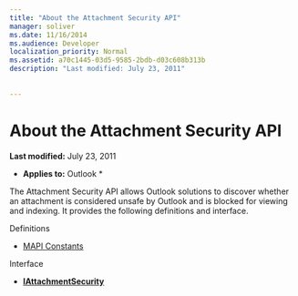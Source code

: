 ```yaml
---
title: "About the Attachment Security API"
manager: soliver
ms.date: 11/16/2014
ms.audience: Developer
localization_priority: Normal
ms.assetid: a70c1445-03d5-9585-2bdb-d03c608b313b
description: "Last modified: July 23, 2011"
 
 
---
```


# About the Attachment Security API

 **Last modified:** July 23, 2011 
  
 * **Applies to:** Outlook * 
  
The Attachment Security API allows Outlook solutions to discover whether an attachment is considered unsafe by Outlook and is blocked for viewing and indexing. It provides the following definitions and interface.
  
Definitions
  
- [MAPI Constants](mapi-constants.md)
    
Interface
  
- **[IAttachmentSecurity](iattachmentsecurityiunknown.md)**
    

